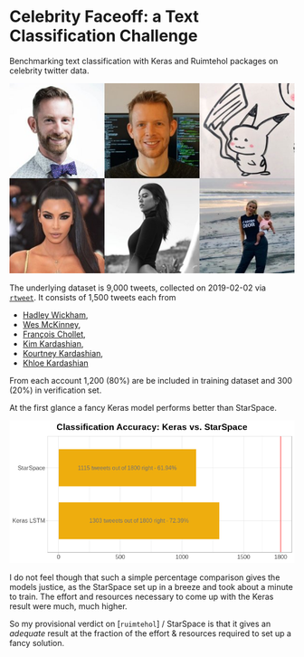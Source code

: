 # Celebrity Faceoff: a Text Classification Challenge

Benchmarking text classification with Keras and Ruimtehol packages on celebrity twitter data.

<p align="center">
  <img src="https://github.com/jlacko/celebrity-faceoff/blob/master/img/mugshots.jpg?raw=true" alt="arent't they lovely?"/>
</p>

The underlying dataset is 9,000 tweets, collected on 2019-02-02 via [`rtweet`](https://github.com/mkearney/rtweet). It consists of 1,500 tweets each from  

* [Hadley Wickham](https://twitter.com/hadleywickham), 
* [Wes McKinney](https://twitter.com/wesmckinn),  
* [François Chollet](https://twitter.com/fchollet), 
* [Kim Kardashian](https://twitter.com/KimKardashian), 
* [Kourtney Kardashian](https://twitter.com/kourtneykardash),  
* [Khloe Kardashian](https://twitter.com/khloekardashian)

From each account 1,200 (80%) are be included in training dataset and 300 (20%) in verification set.

At the first glance a fancy Keras model performs better than StarSpace. 

<p align="center">
  <img src="https://github.com/jlacko/celebrity-faceoff/blob/master/img/results.png?raw=true" alt="classification results"/>
</p>

I do not feel though that such a simple percentage comparison gives the models justice, as the StarSpace set up in a breeze and took about a minute to train. The effort and resources necessary to come up with the Keras result were much, much higher.

So my provisional verdict on [`ruimtehol`] / StarSpace is that it gives an *adequate* result at the fraction of the effort & resources required to set up a fancy solution.

